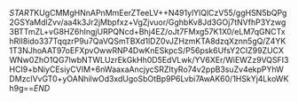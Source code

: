 $START$KUgCMMgHNnAPnMmEerZTeeLV++N491ylYlQlCzV55/ggHSN5bQPg2GSYaMdlZvv/aa4k3Jr2jMbpfxz+VgZjvuor/GghbKv8Jd3GOj7tNVfhP3Yzwg3BTTmZL+vG8HZ6hIngjURPQNcd+Bhj4EZ/oJt7FMxg57K1X0/eLM7qGNCTxhRlI8ido337TqqzrP9u7QaVQSmTBXd1lDZ0vJZHzmKTA8dzqXznn5gQ/Z4YK1T3NJhoAAT97oEFXpvOwwRNP4DwKnESkpcS/P56psk6UfsY2CIZ99ZUCXWNw0ZhO1QG7lwbNTWLUzrEkGkHh0D5EdVLwk/YV6XEr/WiEWZz9VQSFI3HCI9+bNiyCEsiyCVIM+6nWaaxaAncjycSRZItyRo74v2ppB3suZv4ekpPYhWDMzclVvGT0+yOANhilwOd3xdUgoSbOtBp9P6Lvbi7AwAK60/1HSkYj4LkoWKh9g==$END$